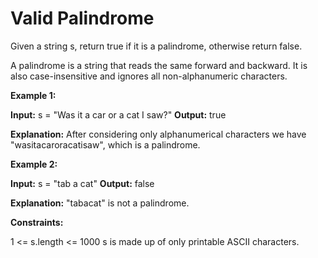 # Valid Palindrome

Given a string s, return true if it is a palindrome, otherwise return false.

A palindrome is a string that reads the same forward and backward. It is also case-insensitive and ignores all non-alphanumeric characters.

**Example 1:**

**Input:** s = "Was it a car or a cat I saw?"
**Output:** true

**Explanation:** After considering only alphanumerical characters we have "wasitacaroracatisaw", which is a palindrome.

**Example 2:**

**Input:** s = "tab a cat"
**Output:** false

**Explanation:** "tabacat" is not a palindrome.

**Constraints:**

1 <= s.length <= 1000
s is made up of only printable ASCII characters.
